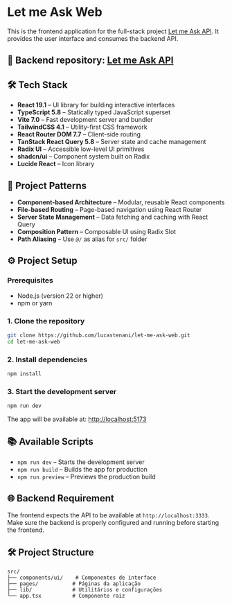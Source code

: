 # Let me Ask Web

This is the frontend application for the full-stack project [Let me Ask API](https://github.com/lucastenani/let-me-ask-api). It provides the user interface and consumes the backend API.

## 🔗 Backend repository: [Let me Ask API](https://github.com/lucastenani/let-me-ask-api)

## 🛠️ Tech Stack

- **React 19.1** – UI library for building interactive interfaces
- **TypeScript 5.8** – Statically typed JavaScript superset
- **Vite 7.0** – Fast development server and bundler
- **TailwindCSS 4.1** – Utility-first CSS framework
- **React Router DOM 7.7** – Client-side routing
- **TanStack React Query 5.8** – Server state and cache management
- **Radix UI** – Accessible low-level UI primitives
- **shadcn/ui** – Component system built on Radix
- **Lucide React** – Icon library

## 🧱 Project Patterns

- **Component-based Architecture** – Modular, reusable React components
- **File-based Routing** – Page-based navigation using React Router
- **Server State Management** – Data fetching and caching with React Query
- **Composition Pattern** – Composable UI using Radix Slot
- **Path Aliasing** – Use `@/` as alias for `src/` folder

## ⚙️ Project Setup

### Prerequisites

- Node.js (version 22 or higher)
- npm or yarn

### 1. Clone the repository

```bash
git clone https://github.com/lucastenani/let-me-ask-web.git
cd let-me-ask-web
```

### 2. Install dependencies

```bash
npm install
```

### 3. Start the development server

```bash
npm run dev
```

The app will be available at: [http://localhost:5173](http://localhost:5173)

## 📚 Available Scripts

- `npm run dev` – Starts the development server
- `npm run build` – Builds the app for production
- `npm run preview` – Previews the production build

## 🌐 Backend Requirement

The frontend expects the API to be available at `http://localhost:3333`.  
Make sure the backend is properly configured and running before starting the frontend.

## 🛠️ Project Structure

```
src/
├── components/ui/    # Componentes de interface
├── pages/           # Páginas da aplicação
├── lib/             # Utilitários e configurações
└── app.tsx          # Componente raiz
```
